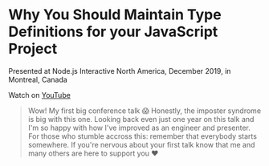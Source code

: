# Why You Should Maintain Type Definitions for your JavaScript Project

Presented at Node.js Interactive North America, December 2019, in Montreal, Canada

Watch on [YouTube](https://www.youtube.com/watch?v=mQUjrstuUgE)

> Wow! My first big conference talk 😱 
> Honestly, the imposter syndrome is big with this one. Looking back even just one year on this talk and I'm so happy with how I've improved as an engineer and presenter.
> For those who stumble accross this: remember that everybody starts somewhere. If you're nervous about your first talk know that me and many others are here to support you ❤️
